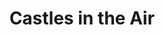 ---
layout: page
title: Castles in the Air
when: 2011 - present
description: An amalgam of personal poetry on life, nature, computation, grief, and resilience. 
redirect: https://sites.google.com/view/castlesintheair/home
img: assets/img/banner.jpg
importance: 1
category: poetry
---